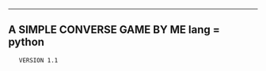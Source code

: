 ----------------------------
A SIMPLE CONVERSE GAME BY ME
       lang = python
----------------------------
       VERSION 1.1
